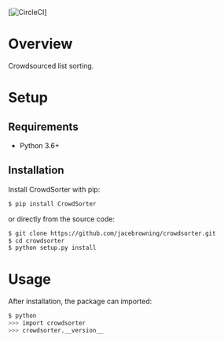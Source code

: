[![CircleCI](https://circleci.com/gh/jacebrowning/crowdsorter.svg?style=svg&circle-token=62cdd21c977c8fcf0eeeec3f4c414640a184da27)]

# Overview

Crowdsourced list sorting.

# Setup

## Requirements

* Python 3.6+

## Installation

Install CrowdSorter with pip:

```sh
$ pip install CrowdSorter
```

or directly from the source code:

```sh
$ git clone https://github.com/jacebrowning/crowdsorter.git
$ cd crowdsorter
$ python setup.py install
```

# Usage

After installation, the package can imported:

```sh
$ python
>>> import crowdsorter
>>> crowdsorter.__version__
```
